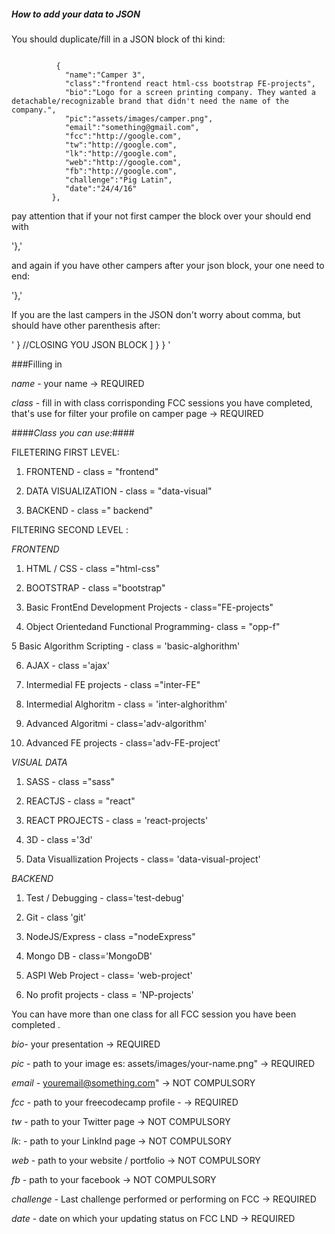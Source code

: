 ##### How to add your data to JSON


You should duplicate/fill in a JSON block of thi kind:
```

          {
            "name":"Camper 3",
            "class":"frontend react html-css bootstrap FE-projects",
            "bio":"Logo for a screen printing company. They wanted a detachable/recognizable brand that didn't need the name of the company.",
            "pic":"assets/images/camper.png",
            "email":"something@gmail.com",
            "fcc":"http://google.com",
            "tw":"http://google.com",
            "lk":"http://google.com",
            "web":"http://google.com",
            "fb":"http://google.com",
            "challenge":"Pig Latin",
            "date":"24/4/16"
         },
```

pay attention that if your not first camper the block over your should end with

'},'

and again if you have other campers after your json block, your one need to end:


'},'

If you are the last campers in the JSON don't worry about comma, but should have other parenthesis after:

'         } //CLOSING YOU JSON BLOCK
      ]
   }
}
'

###Filling in

*name* - your name -> REQUIRED

*class* - fill in with class corrisponding FCC sessions you have completed, that's use for filter your profile on camper page -> REQUIRED

####*Class you can use:*####

FILETERING FIRST LEVEL:

1. FRONTEND - class = "frontend"

2. DATA VISUALIZATION - class = "data-visual"

3. BACKEND - class =" backend"

FILTERING SECOND LEVEL :

*FRONTEND*

1. HTML / CSS - class ="html-css"

2. BOOTSTRAP  - class ="bootstrap"

3. Basic FrontEnd Development Projects - class="FE-projects"

4. Object Orientedand Functional Programming- class = "opp-f"

5 Basic Algorithm Scripting - class = 'basic-alghorithm'

6. AJAX - class ='ajax'

7. Intermedial FE projects - class ="inter-FE"

8. Intermedial Alghoritm - class = 'inter-alghorithm'

9. Advanced Algoritmi - class='adv-algorithm'

10. Advanced FE projects - class='adv-FE-project'

*VISUAL DATA*

1. SASS - class ="sass"

2. REACTJS - class = "react"

3. REACT PROJECTS - class = 'react-projects'

4. 3D - class ='3d'

5. Data Visuallization Projects - class= 'data-visual-project'


*BACKEND*

1. Test / Debugging - class='test-debug'

2. Git - class 'git'

3. NodeJS/Express - class ="nodeExpress"

4. Mongo DB - class='MongoDB'

5. ASPI Web Project - class= 'web-project'

6. No profit projects - class = 'NP-projects'


You can have more than one class for all FCC session you have been completed .


*bio*- your presentation -> REQUIRED

*pic* - path to your image es: assets/images/your-name.png" -> REQUIRED

*email* - youremail@something.com"   -> NOT COMPULSORY

*fcc*  -  path to your freecodecamp profile - -> REQUIRED

*tw* - path to your Twitter page -> NOT COMPULSORY

*lk*: - path to your LinkInd page -> NOT COMPULSORY

*web*  - path to your website / portfolio -> NOT COMPULSORY

*fb* - path to your facebook -> NOT COMPULSORY

*challenge* - Last  challenge performed or performing on FCC -> REQUIRED

*date* - date on which your updating status on FCC LND -> REQUIRED
